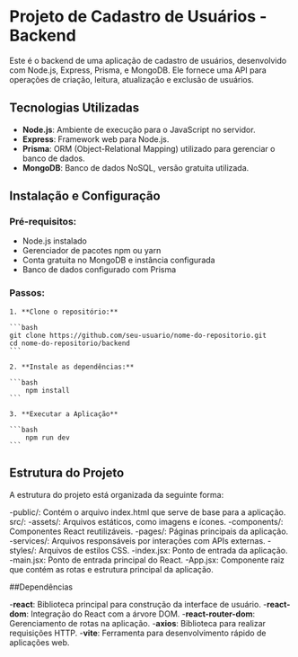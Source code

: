 # Projeto de Cadastro de Usuários - Backend

Este é o backend de uma aplicação de cadastro de usuários, desenvolvido com Node.js, Express, Prisma, e MongoDB. Ele fornece uma API para operações de criação, leitura, atualização e exclusão de usuários.

## Tecnologias Utilizadas

- **Node.js**: Ambiente de execução para o JavaScript no servidor.
- **Express**: Framework web para Node.js.
- **Prisma**: ORM (Object-Relational Mapping) utilizado para gerenciar o banco de dados.
- **MongoDB**: Banco de dados NoSQL, versão gratuita utilizada.

## Instalação e Configuração

### Pré-requisitos:
- Node.js instalado
- Gerenciador de pacotes npm ou yarn
- Conta gratuita no MongoDB e instância configurada
- Banco de dados configurado com Prisma

### Passos:

    1. **Clone o repositório:**

    ```bash
    git clone https://github.com/seu-usuario/nome-do-repositorio.git
    cd nome-do-repositorio/backend
    ```

    2. **Instale as dependências:**

    ```bash
        npm install 
    ```

    3. **Executar a Aplicação**

    ```bash
        npm run dev
    ```


## Estrutura do Projeto

A estrutura do projeto está organizada da seguinte forma:

-public/: Contém o arquivo index.html que serve de base para a aplicação.
src/:
-assets/: Arquivos estáticos, como imagens e ícones.
-components/: Componentes React reutilizáveis.
-pages/: Páginas principais da aplicação.
-services/: Arquivos responsáveis por interações com APIs externas.
-styles/: Arquivos de estilos CSS.
-index.jsx: Ponto de entrada da aplicação.
-main.jsx: Ponto de entrada principal do React.
-App.jsx: Componente raiz que contém as rotas e estrutura principal da aplicação.

##Dependências

-**react**: Biblioteca principal para construção da interface de usuário.
-**react-dom**: Integração do React com a árvore DOM.
-**react-router-dom**: Gerenciamento de rotas na aplicação.
-**axios**: Biblioteca para realizar requisições HTTP.
-**vite**: Ferramenta para desenvolvimento rápido de aplicações web.